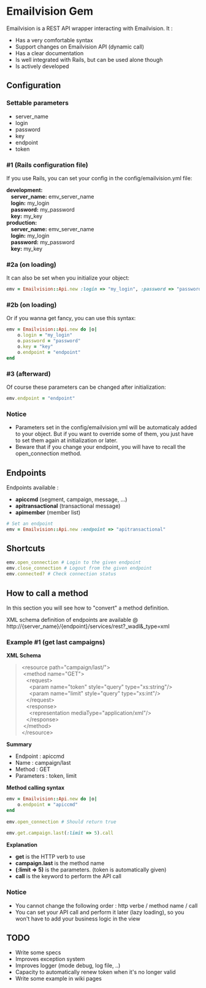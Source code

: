 Emailvision Gem
===============

Emailvision is a REST API wrapper interacting with Emailvision. It :

* Has a very comfortable syntax
* Support changes on Emailvision API (dynamic call)
* Has a clear documentation
* Is well integrated with Rails, but can be used alone though
* Is actively developed

Configuration
-------------

### Settable parameters
 * server_name
 * login
 * password
 * key
 * endpoint
 * token

### #1 (Rails configuration file)
If you use Rails, you can set your config in the config/emailvision.yml file:

<b>development:</b><br />
&nbsp;&nbsp;&nbsp;<b>server_name:</b> emv_server_name<br />
&nbsp;&nbsp;&nbsp;<b>login:</b> my_login<br />
&nbsp;&nbsp;&nbsp;<b>password:</b> my_password<br />
&nbsp;&nbsp;&nbsp;<b>key:</b> my_key<br />
<b>production:</b><br />
&nbsp;&nbsp;&nbsp;<b>server_name:</b> emv_server_name<br />
&nbsp;&nbsp;&nbsp;<b>login:</b> my_login<br />
&nbsp;&nbsp;&nbsp;<b>password:</b> my_password<br />
&nbsp;&nbsp;&nbsp;<b>key:</b> my_key<br />

### #2a (on loading)
It can also be set when you initialize your object:

```ruby
emv = Emailvision::Api.new :login => "my_login", :password => "password", :key => "key", :endpoint => "endpoint"
```

### #2b (on loading)
Or if you wanna get fancy, you can use this syntax:

```ruby
emv = Emailvision::Api.new do |o|
	o.login = "my_login"
	o.password = "password"
	o.key = "key"
	o.endpoint = "endpoint"
end
```

### #3 (afterward)
Of course these parameters can be changed after initialization:

```ruby
emv.endpoint = "endpoint"
```

### Notice
 * Parameters set in the config/emailvision.yml will be automaticaly added to your object.
   But if you want to override some of them, you just have to set them again at initialization or later.
 * Beware that if you change your endpoint, you will have to recall the open_connection method.


Endpoints
---------

Endpoints available :

 * <b>apiccmd</b> (segment, campaign, message, ...)
 * <b>apitransactional</b> (transactional message)
 * <b>apimember</b> (member list)

```ruby
# Set an endpoint
emv = Emailvision::Api.new :endpoint => "apitransactional"
```
 
Shortcuts
---------

```ruby
emv.open_connection # Login to the given endpoint
emv.close_connection # Logout from the given endpoint
emv.connected? # Check connection status
```

How to call a method
--------------------

In this section you will see how to "convert" a method definition.

XML schema definition of endpoints are available @ http://{server_name}/{endpoint}/services/rest?_wadl&_type=xml

### Example #1 (get last campaigns)

<b>XML Schema</b>

> &lt;resource path="campaign/last/"&gt;<br />
> &nbsp;&lt;method name="GET"&gt;<br />
> &nbsp;&nbsp;&nbsp;&lt;request&gt;<br />
> &nbsp;&nbsp;&nbsp;&nbsp;&nbsp;&lt;param name="token" style="query" type="xs:string"/&gt;<br />
> &nbsp;&nbsp;&nbsp;&nbsp;&nbsp;&lt;param name="limit" style="query" type="xs:int"/&gt;<br />
> &nbsp;&nbsp;&nbsp;&lt;/request&gt;<br />
> &nbsp;&nbsp;&nbsp;&lt;response&gt;<br />
> &nbsp;&nbsp;&nbsp;&nbsp;&nbsp;&lt;representation mediaType="application/xml"/&gt;<br />
> &nbsp;&nbsp;&nbsp;&lt;/response&gt;<br />
> &nbsp;&lt;/method&gt;<br />
> &lt;/resource&gt;<br />

<b>Summary</b>

 * Endpoint : apiccmd
 * Name : campaign/last
 * Method : GET
 * Parameters : token, limit

<b>Method calling syntax</b>

```ruby
emv = Emailvision::Api.new do |o|
	o.endpoint = "apiccmd"
end
 
emv.open_connection # Should return true
 
emv.get.campaign.last(:limit => 5).call
```

<b>Explanation</b>

 * <b>get</b> is the HTTP verb to use
 * <b>campaign.last</b> is the method name
 * <b>(:limit => 5)</b> is the parameters. (token is automatically given)
 * <b>call</b> is the keyword to perform the API call
 
### Notice

 * You cannot change the following order : http verbe / method name / call
 * You can set your API call and perform it later (lazy loading),
   so you won't have to add your business logic in the view
   
TODO
----

 * Write some specs
 * Improves exception system
 * Improves logger (mode debug, log file, ..)
 * Capacity to automatically renew token when it's no longer valid
 * Write some example in wiki pages